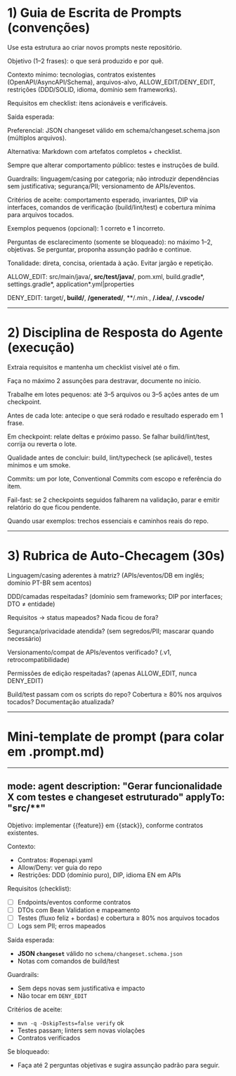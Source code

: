 # 1) Guia de Escrita de Prompts (convenções)

Use esta estrutura ao criar novos prompts neste repositório.

Objetivo (1–2 frases): o que será produzido e por quê.

Contexto mínimo: tecnologias, contratos existentes (OpenAPI/AsyncAPI/Schema), arquivos-alvo, ALLOW_EDIT/DENY_EDIT, restrições (DDD/SOLID, idioma, domínio sem frameworks).

Requisitos em checklist: itens acionáveis e verificáveis.

Saída esperada:

Preferencial: JSON changeset válido em schema/changeset.schema.json (múltiplos arquivos).

Alternativa: Markdown com artefatos completos + checklist.

Sempre que alterar comportamento público: testes e instruções de build.

Guardrails: linguagem/casing por categoria; não introduzir dependências sem justificativa; segurança/PII; versionamento de APIs/eventos.

Critérios de aceite: comportamento esperado, invariantes, DIP via interfaces, comandos de verificação (build/lint/test) e cobertura mínima para arquivos tocados.

Exemplos pequenos (opcional): 1 correto e 1 incorreto.

Perguntas de esclarecimento (somente se bloqueado): no máximo 1–2, objetivas. Se perguntar, proponha assunção padrão e continue.

Tonalidade: direta, concisa, orientada à ação. Evitar jargão e repetição.

ALLOW_EDIT: src/main/java/**, src/test/java/**, pom.xml, build.gradle*, settings.gradle*, application*.yml|properties

DENY_EDIT: target/**, build/**, **/generated/**, **/*.min.*, **/.idea/**, **/.vscode/**

---

# 2) Disciplina de Resposta do Agente (execução)

Extraia requisitos e mantenha um checklist visível até o fim.

Faça no máximo 2 assunções para destravar, documente no início.

Trabalhe em lotes pequenos: até 3–5 arquivos ou 3–5 ações antes de um checkpoint.

Antes de cada lote: antecipe o que será rodado e resultado esperado em 1 frase.

Em checkpoint: relate deltas e próximo passo. Se falhar build/lint/test, corrija ou reverta o lote.

Qualidade antes de concluir: build, lint/typecheck (se aplicável), testes mínimos e um smoke.

Commits: um por lote, Conventional Commits com escopo e referência do item.

Fail-fast: se 2 checkpoints seguidos falharem na validação, parar e emitir relatório do que ficou pendente.

Quando usar exemplos: trechos essenciais e caminhos reais do repo.

---

# 3) Rubrica de Auto-Checagem (30s)

Linguagem/casing aderentes à matriz? (APIs/eventos/DB em inglês; domínio PT-BR sem acentos)

DDD/camadas respeitadas? (domínio sem frameworks; DIP por interfaces; DTO ≠ entidade)

Requisitos → status mapeados? Nada ficou de fora?

Segurança/privacidade atendida? (sem segredos/PII; mascarar quando necessário)

Versionamento/compat de APIs/eventos verificado? (.v1, retrocompatibilidade)

Permissões de edição respeitadas? (apenas ALLOW_EDIT, nunca DENY_EDIT)

Build/test passam com os scripts do repo? Cobertura ≥ 80% nos arquivos tocados? Documentação atualizada?

---

# Mini-template de prompt (para colar em .prompt.md)

---
mode: agent
description: "Gerar funcionalidade X com testes e changeset estruturado"
applyTo: "src/**"
---

Objetivo: implementar {{feature}} em {{stack}}, conforme contratos existentes.

Contexto:
- Contratos: #openapi.yaml
- Allow/Deny: ver guia do repo
- Restrições: DDD (domínio puro), DIP, idioma EN em APIs

Requisitos (checklist):
- [ ] Endpoints/eventos conforme contratos
- [ ] DTOs com Bean Validation e mapeamento
- [ ] Testes (fluxo feliz + bordas) e cobertura ≥ 80% nos arquivos tocados
- [ ] Logs sem PII; erros mapeados

Saída esperada:
- **JSON `changeset`** válido no `schema/changeset.schema.json`
- Notas com comandos de build/test

Guardrails:
- Sem deps novas sem justificativa e impacto
- Não tocar em `DENY_EDIT`

Critérios de aceite:
- `mvn -q -DskipTests=false verify` ok
- Testes passam; linters sem novas violações
- Contratos verificados

Se bloqueado:
- Faça até 2 perguntas objetivas e sugira assunção padrão para seguir.
